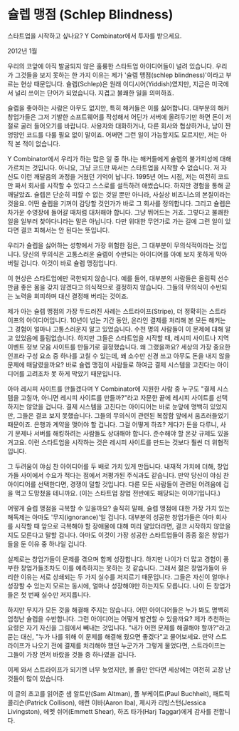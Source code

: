 # 슐렙 맹점 (Schlep Blindness)

스타트업을 시작하고 싶나요?
Y Combinator에서 투자를 받으세요.

2012년 1월

우리의 코앞에 아직 발굴되지 않은 훌륭한 스타트업 아이디어들이 널려 있습니다. 우리가 그것들을 보지 못하는 한 가지 이유는 제가 '슐렙 맹점(schlep blindness)'이라고 부르는 현상 때문입니다. 슐렙(Schlep)은 원래 이디시어(Yiddish)였지만, 지금은 미국에서 널리 쓰이는 단어가 되었습니다. 지겹고 불쾌한 일을 의미하죠.

슐렙을 좋아하는 사람은 아무도 없지만, 특히 해커들은 이를 싫어합니다. 대부분의 해커 창업가들은 그저 기발한 소프트웨어를 작성해서 어딘가 서버에 올려두기만 하면 돈이 저절로 굴러 들어오기를 바랍니다. 사용자와 대화하거나, 다른 회사와 협상하거나, 남이 짠 엉망인 코드를 다룰 필요 없이 말이죠. 어쩌면 그런 일이 가능할지도 모르지만, 저는 아직 본 적이 없습니다.

Y Combinator에서 우리가 하는 많은 일 중 하나는 해커들에게 슐렙의 불가피성에 대해 가르치는 것입니다. 아니요, 그냥 코드만 짜서는 스타트업을 시작할 수 없습니다. 저 자신도 이런 깨달음의 과정을 거쳤던 기억이 납니다. 1995년 어느 시점, 저는 여전히 코드만 짜서 회사를 시작할 수 있다고 스스로를 설득하려 애썼습니다. 하지만 경험을 통해 곧 깨달았죠. 슐렙은 단순히 피할 수 없는 것일 뿐만 아니라, 사실상 비즈니스의 본질이라는 것을요. 어떤 슐렙을 기꺼이 감당할 것인가가 바로 그 회사를 정의합니다. 그리고 슐렙은 차가운 수영장에 들어갈 때처럼 대처해야 합니다. 그냥 뛰어드는 거죠. 그렇다고 불쾌한 일을 일부러 찾아다니라는 말은 아닙니다. 다만 위대한 무언가로 가는 길에 그런 일이 있다면 결코 피해서는 안 된다는 뜻입니다.

우리가 슐렙을 싫어하는 성향에서 가장 위험한 점은, 그 대부분이 무의식적이라는 것입니다. 당신의 무의식은 고통스러운 슐렙이 수반되는 아이디어를 아예 보지 못하게 막아버릴 겁니다. 이것이 바로 슐렙 맹점입니다.

이 현상은 스타트업에만 국한되지 않습니다. 예를 들어, 대부분의 사람들은 올림픽 선수만큼 좋은 몸을 갖지 않겠다고 의식적으로 결정하지 않습니다. 그들의 무의식이 수반되는 노력을 회피하며 대신 결정해 버리는 것이죠.

제가 아는 슐렙 맹점의 가장 두드러진 사례는 스트라이프(Stripe), 더 정확히는 스트라이프의 아이디어입니다. 10년이 넘는 기간 동안, 온라인 결제를 처리해 본 모든 해커는 그 경험이 얼마나 고통스러운지 알고 있었습니다. 수천 명의 사람들이 이 문제에 대해 알고 있었음에 틀림없습니다. 하지만 그들은 스타트업을 시작할 때, 레시피 사이트나 지역 이벤트 정보 모음 사이트를 만들기로 결정했습니다. 왜 그랬을까요? 세상의 가장 중요한 인프라 구성 요소 중 하나를 고칠 수 있는데, 왜 소수만 신경 쓰고 아무도 돈을 내지 않을 문제에 매달렸을까요? 바로 슐렙 맹점이 사람들로 하여금 결제 시스템을 고친다는 아이디어를 고려조차 못 하게 막았기 때문입니다.

아마 레시피 사이트를 만들겠다며 Y Combinator에 지원한 사람 중 누구도 "결제 시스템을 고칠까, 아니면 레시피 사이트를 만들까?"라고 자문한 끝에 레시피 사이트를 선택하지는 않았을 겁니다. 결제 시스템을 고친다는 아이디어는 바로 눈앞에 명백히 있었지만, 그들은 결코 보지 못했습니다. 그들의 무의식이 관련된 복잡함 앞에서 움츠러들었기 때문이죠. 은행과 계약을 맺어야 할 겁니다. 그걸 어떻게 하죠? 게다가 돈을 다루니, 사기 문제나 서버를 해킹하려는 사람들도 상대해야 합니다. 준수해야 할 온갖 규제도 있을 거고요. 이런 스타트업을 시작하는 것은 레시피 사이트를 만드는 것보다 훨씬 더 위협적입니다.

그 두려움이 야심 찬 아이디어를 두 배로 가치 있게 만듭니다. 내재적 가치에 더해, 창업가들 사이에서 수요가 적다는 점에서 저평가된 주식과도 같습니다. 만약 당신이 야심 찬 아이디어를 선택한다면, 경쟁이 덜할 것입니다. 다른 모든 사람들이 관련된 어려움에 겁을 먹고 도망쳤을 테니까요. (이는 스타트업 창업 전반에도 해당되는 이야기입니다.)

어떻게 슐렙 맹점을 극복할 수 있을까요? 솔직히 말해, 슐렙 맹점에 대한 가장 가치 있는 해독제는 아마도 '무지(ignorance)'일 겁니다. 대부분의 성공한 창업가들은 아마 회사를 시작할 때 앞으로 극복해야 할 장애물에 대해 미리 알았더라면, 결코 시작하지 않았을지도 모른다고 말할 겁니다. 아마도 이것이 가장 성공한 스타트업들이 종종 젊은 창업가들을 둔 이유 중 하나일 겁니다.

실제로는 창업가들이 문제를 겪으며 함께 성장합니다. 하지만 나이가 더 많고 경험이 풍부한 창업가들조차도 이를 예측하지는 못하는 것 같습니다. 그래서 젊은 창업가들이 유리한 이유는 서로 상쇄되는 두 가지 실수를 저지르기 때문입니다. 그들은 자신이 얼마나 성장할 수 있는지 모르는 동시에, 얼마나 성장해야만 하는지도 모릅니다. 나이 든 창업가들은 첫 번째 실수만 저지릅니다.

하지만 무지가 모든 것을 해결해 주지는 않습니다. 어떤 아이디어들은 누가 봐도 명백히 엄청난 슐렙을 수반합니다. 그런 아이디어는 어떻게 발견할 수 있을까요? 제가 추천하는 요령은 자기 자신을 그림에서 빼내는 것입니다. "내가 어떤 문제를 해결해야 할까?"라고 묻는 대신, "누가 나를 위해 이 문제를 해결해 줬으면 좋겠다"고 물어보세요. 만약 스트라이프가 나오기 전에 결제를 처리해야 했던 누군가가 그렇게 물었다면, 스트라이프는 그들이 가장 먼저 바랐을 것들 중 하나였을 겁니다.

이제 와서 스트라이프가 되기엔 너무 늦었지만, 볼 줄만 안다면 세상에는 여전히 고장 난 것들이 많이 있습니다.

이 글의 초고를 읽어준 샘 알트만(Sam Altman), 폴 부케이트(Paul Buchheit), 패트릭 콜리슨(Patrick Collison), 애런 이바(Aaron Iba), 제시카 리빙스턴(Jessica Livingston), 에멧 쉬어(Emmett Shear), 하즈 타가(Harj Taggar)에게 감사를 전합니다.